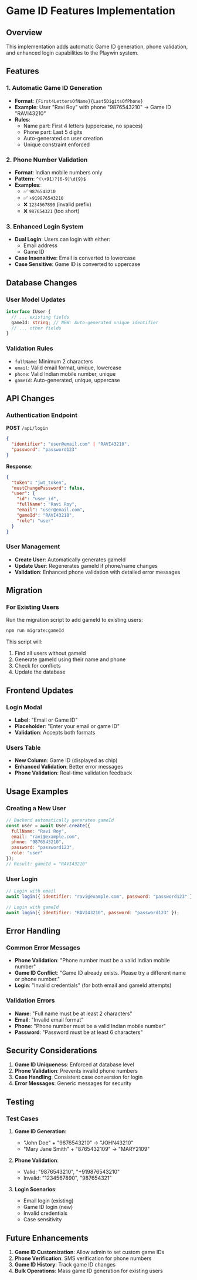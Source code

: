 # Game ID Features Implementation

## Overview
This implementation adds automatic Game ID generation, phone validation, and enhanced login capabilities to the Playwin system.

## Features

### 1. Automatic Game ID Generation
- **Format**: `{First4LettersOfName}{Last5DigitsOfPhone}`
- **Example**: User "Ravi Roy" with phone "9876543210" → Game ID "RAVI43210"
- **Rules**:
  - Name part: First 4 letters (uppercase, no spaces)
  - Phone part: Last 5 digits
  - Auto-generated on user creation
  - Unique constraint enforced

### 2. Phone Number Validation
- **Format**: Indian mobile numbers only
- **Pattern**: `^(\+91)?[6-9]\d{9}$`
- **Examples**:
  - ✅ `9876543210`
  - ✅ `+919876543210`
  - ❌ `1234567890` (invalid prefix)
  - ❌ `987654321` (too short)

### 3. Enhanced Login System
- **Dual Login**: Users can login with either:
  - Email address
  - Game ID
- **Case Insensitive**: Email is converted to lowercase
- **Case Sensitive**: Game ID is converted to uppercase

## Database Changes

### User Model Updates
```typescript
interface IUser {
  // ... existing fields
  gameId: string; // NEW: Auto-generated unique identifier
  // ... other fields
}
```

### Validation Rules
- `fullName`: Minimum 2 characters
- `email`: Valid email format, unique, lowercase
- `phone`: Valid Indian mobile number, unique
- `gameId`: Auto-generated, unique, uppercase

## API Changes

### Authentication Endpoint
**POST** `/api/login`
```json
{
  "identifier": "user@email.com" | "RAVI43210",
  "password": "password123"
}
```

**Response**:
```json
{
  "token": "jwt_token",
  "mustChangePassword": false,
  "user": {
    "id": "user_id",
    "fullName": "Ravi Roy",
    "email": "user@email.com",
    "gameId": "RAVI43210",
    "role": "user"
  }
}
```

### User Management
- **Create User**: Automatically generates gameId
- **Update User**: Regenerates gameId if phone/name changes
- **Validation**: Enhanced phone validation with detailed error messages

## Migration

### For Existing Users
Run the migration script to add gameId to existing users:

```bash
npm run migrate:gameId
```

This script will:
1. Find all users without gameId
2. Generate gameId using their name and phone
3. Check for conflicts
4. Update the database

## Frontend Updates

### Login Modal
- **Label**: "Email or Game ID"
- **Placeholder**: "Enter your email or game ID"
- **Validation**: Accepts both formats

### Users Table
- **New Column**: Game ID (displayed as chip)
- **Enhanced Validation**: Better error messages
- **Phone Validation**: Real-time validation feedback

## Usage Examples

### Creating a New User
```javascript
// Backend automatically generates gameId
const user = await User.create({
  fullName: "Ravi Roy",
  email: "ravi@example.com",
  phone: "9876543210",
  password: "password123",
  role: "user"
});
// Result: gameId = "RAVI43210"
```

### User Login
```javascript
// Login with email
await login({ identifier: "ravi@example.com", password: "password123" });

// Login with gameId
await login({ identifier: "RAVI43210", password: "password123" });
```

## Error Handling

### Common Error Messages
- **Phone Validation**: "Phone number must be a valid Indian mobile number"
- **Game ID Conflict**: "Game ID already exists. Please try a different name or phone number."
- **Login**: "Invalid credentials" (for both email and gameId attempts)

### Validation Errors
- **Name**: "Full name must be at least 2 characters"
- **Email**: "Invalid email format"
- **Phone**: "Phone number must be a valid Indian mobile number"
- **Password**: "Password must be at least 6 characters"

## Security Considerations

1. **Game ID Uniqueness**: Enforced at database level
2. **Phone Validation**: Prevents invalid phone numbers
3. **Case Handling**: Consistent case conversion for login
4. **Error Messages**: Generic messages for security

## Testing

### Test Cases
1. **Game ID Generation**:
   - "John Doe" + "9876543210" → "JOHN43210"
   - "Mary Jane Smith" + "8765432109" → "MARY2109"

2. **Phone Validation**:
   - Valid: "9876543210", "+919876543210"
   - Invalid: "1234567890", "987654321"

3. **Login Scenarios**:
   - Email login (existing)
   - Game ID login (new)
   - Invalid credentials
   - Case sensitivity

## Future Enhancements

1. **Game ID Customization**: Allow admin to set custom game IDs
2. **Phone Verification**: SMS verification for phone numbers
3. **Game ID History**: Track game ID changes
4. **Bulk Operations**: Mass game ID generation for existing users 